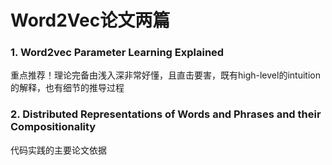 # Word2Vec论文两篇

### 1. Word2vec Parameter Learning Explained

重点推荐！理论完备由浅入深非常好懂，且直击要害，既有high-level的intuition的解释，也有细节的推导过程

### 2. Distributed Representations of Words and Phrases and their Compositionality

代码实践的主要论文依据